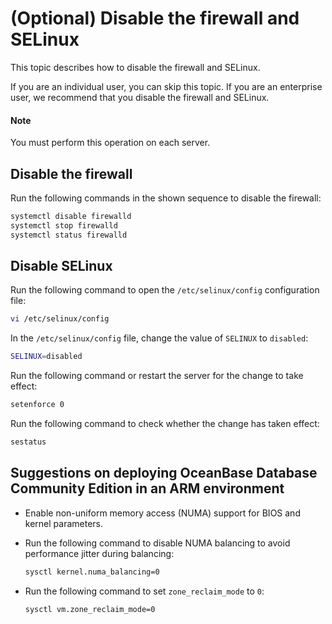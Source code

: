 # (Optional) Disable the firewall and SELinux

This topic describes how to disable the firewall and SELinux.

If you are an individual user, you can skip this topic. If you are an enterprise user, we recommend that you disable the firewall and SELinux.

  <main id="notice" type='explain'>
    <h4>Note</h4>
    <p>You must perform this operation on each server. </p>
  </main>

## Disable the firewall

Run the following commands in the shown sequence to disable the firewall:

```bash
systemctl disable firewalld
systemctl stop firewalld
systemctl status firewalld
```

## Disable SELinux

Run the following command to open the `/etc/selinux/config` configuration file:

```bash
vi /etc/selinux/config
```

In the `/etc/selinux/config` file, change the value of `SELINUX` to `disabled`:

```bash
SELINUX=disabled
```

Run the following command or restart the server for the change to take effect:

```bash
setenforce 0
```

Run the following command to check whether the change has taken effect:

```bash
sestatus
```

## Suggestions on deploying OceanBase Database Community Edition in an ARM environment

* Enable non-uniform memory access (NUMA) support for BIOS and kernel parameters.
* Run the following command to disable NUMA balancing to avoid performance jitter during balancing:

   ```bash
   sysctl kernel.numa_balancing=0
   ```

* Run the following command to set `zone_reclaim_mode` to `0`:

   ```bash
   sysctl vm.zone_reclaim_mode=0
   ```